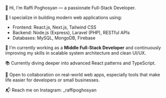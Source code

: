 👋 Hi, I'm Raffi Poghosyan — a passionate Full-Stack Developer.

🧠 I specialize in building modern web applications using:
- Frontend: React.js, Next.js, Tailwind CSS
- Backend: Node.js (Express), Laravel (PHP), RESTful APIs
- Databases: MySQL, MongoDB, Firebase

💼 I'm currently working as a **Middle Full-Stack Developer** and continuously improving my skills in scalable system architecture and clean UI/UX.

📚 Currently diving deeper into advanced React patterns and TypeScript.

🤝 Open to collaboration on real-world web apps, especially tools that make life easier for developers or small businesses.

📬 Reach me on Instagram: _raffipoghosyan
